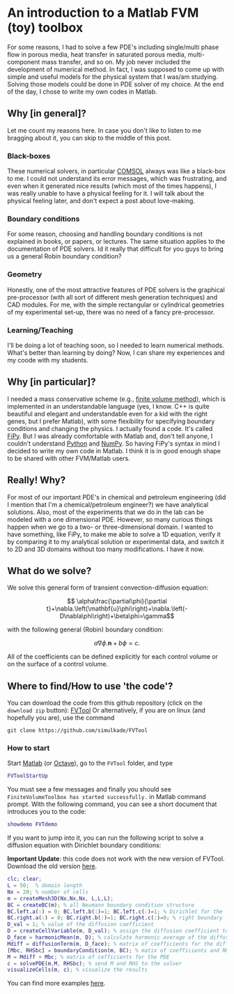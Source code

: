 <!-- 
.. title: A simple finite volume toolbox for Matlab
.. slug: 2014-05-20-a-simple-finite-volume-toolbox-for-matlab
.. date: 2014-05-20 22:35:13 UTC+01:00
.. tags: 
.. category: [FVM, Matlab] 
.. link: 
.. description: 
.. type: text
-->

# An introduction to a Matlab FVM (toy) toolbox
For some reasons, I had to solve a few PDE's including single/multi phase flow in porous media, heat transfer in saturated porous media, multi-component mass transfer, and so on. My job never included the development of numerical method. In fact, I was supposed to come up with simple and useful models for the physical system that I was/am studying. Solving those models could be done in PDE solver of my choice. At the end of the day, I chose to write my own codes in Matlab.

## Why [in general]?
Let me count my reasons here. In case you don't like to listen to me bragging about it, you can skip to the middle of this post.

### Black-boxes
These numerical solvers, in particular [COMSOL][1] always was like a black-box to me. I could not understand its error messages, which was frustrating, and even when it generated nice results (which most of the times happens), I was really unable to have a physical feeling for it. I will talk about the physical feeling later, and don't expect a post about love-making.

### Boundary conditions
For some reason, choosing and handling boundary conditions is not explained in books, or papers, or lectures. The same situation applies to the documentation of PDE solvers. Id it really that difficult for you guys to bring us a general Robin boundary condition?

### Geometry
Honestly, one of the most attractive features of PDE solvers is the graphical pre-processor (with all sort of different mesh generation techniques) and CAD modules. For me, with the simple rectangular or cylindrical geometries of my experimental set-up, there was no need of a fancy pre-processor.

### Learning/Teaching
I'll be doing a lot of teaching soon, so I needed to learn numerical methods. What's better than learning by doing? Now, I can share my experiences and my coode with my students.

## Why [in particular]?
I needed a mass conservative scheme (e.g., [finite volume method][2]), which is implemented in an understandable language (yes, I know. C++ is quite beautiful and elegant and understandable even for a kid with the right genes, but I prefer Matlab), with some flexibility for specifying boundary conditions and changing the physics. I actually found a code. It's called [FiPy][3]. But I was already comfortable with Matlab and, don't tell anyone, I couldn't understand [Python][4] and [NumPy][5]. So having FiPy's syntax in mind I decided to write my own code in Matlab. I think it is in good enough shape to be shared with other FVM/Matlab users.

## Really! Why?
For most of our important PDE's in chemical and petroleum engineering (did I mention that I'm a chemical/petroleum engineer?) we have analytical solutions. Also, most of the experiments that we do in the lab can be modeled with a one dimensional PDE. However, so many curious things happen when we go to a two- or three-dimensional domain. I wanted to have something, like FiPy, to make me able to solve a 1D equation, verify it by comparing it to my analytical solution or experimental data, and switch it to 2D and 3D domains without too many modifications. I have it now.

## What do we solve?
We solve this general form of transient convection-diffusion equation:

$$ \alpha\frac{\partial\phi}{\partial t}+\nabla.\left(\mathbf{u}\phi\right)+\nabla.\left(-D\nabla\phi\right)+\beta\phi=\gamma$$ 

with the following general (Robin) boundary condition:

$$a\nabla\phi.\mathbf{n}+b\phi=c.$$

All of the coefficients can be defined explicitly for each control volume or on the surface of a control volume.

## Where to find/How to use 'the code'?
You can download the code from this github repository (click on the `download zip` button): [FVTool][6]
Or alternatively, if you are on linux (and hopefully you are), use the command

```
git clone https://github.com/simulkade/FVTool
```

### How to start
Start [Matlab][7] (or [Octave][8]), go to the `FVTool` folder, and type 

```matlab
FVToolStartUp 
```

You must see a few messages and finally you should see `FiniteVolumeToolbox has started successfully.` in Matlab command prompt.
With the following command, you can see a short document that introduces you to the code:

```matlab
showdemo FVTdemo
```

If you want to jump into it, you can run the following script to solve a diffusion equation with Dirichlet boundary conditions:

**Important Update**: this code does not work with the new version of FVTool. Download the old version [here](https://github.com/simulkade/FVTool/archive/v0.11.zip).

```matlab
clc; clear;
L = 50;  % domain length
Nx = 20; % number of cells
m = createMesh3D(Nx,Nx,Nx, L,L,L);
BC = createBC(m); % all Neumann boundary condition structure
BC.left.a(:) = 0; BC.left.b(:)=1; BC.left.c(:)=1; % Dirichlet for the left boundary
BC.right.a(:) = 0; BC.right.b(:)=1; BC.right.c(:)=0; % right boundary
D_val = 1; % value of the diffusion coefficient
D = createCellVariable(m, D_val); % assign the diffusion coefficient to the cells
D_face = harmonicMean(m, D); % calculate harmonic average of the diffusion coef on the cell faces
Mdiff = diffusionTerm(m, D_face); % matrix of coefficients for the diffusion term
[Mbc, RHSbc] = boundaryCondition(m, BC); % matix of coefficients and RHS vector for the BC
M = Mdiff + Mbc; % matrix of cefficients for the PDE
c = solvePDE(m,M, RHSbc); % send M and RHS to the solver
visualizeCells(m, c); % visualize the results
```

You can find more examples [here][9].


  [1]: http://www.comsol.com
  [2]: http://en.wikipedia.org/wiki/Finite_volume_method
  [3]: http://www.ctcms.nist.gov/fipy/
  [4]: https://www.python.org/
  [5]: http://www.numpy.org/
  [6]: https://github.com/simulkade/FVTool
  [7]: http://www.matlab.com
  [8]: http://www.gnu.org/software/octave/
  [9]: https://github.com/simulkade/FVTool/tree/master/Examples/Tutorial
